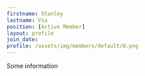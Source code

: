 ```yaml
---
firstname: Stanley
lastname: Via
position: [Active Member]
layout: profile
join_date:
profile: /assets/img/members/default/0.png
---
```

Some information